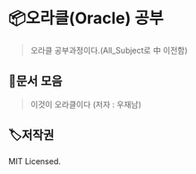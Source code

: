 # 📦오라클(Oracle) 공부

> 오라클 공부과정이다.(All_Subject로 中 이전함)



## 🥳문서 모음
> 이것이 오라클이다 (저자 : 우재남)






## 🏷저작권

MIT Licensed.
